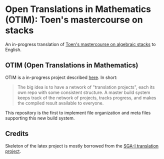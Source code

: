 # Open Translations in Mathematics (OTIM): Toen's mastercourse on stacks

An in-progress translation of [Toen's mastercourse on algebraic stacks](https://perso.math.univ-toulouse.fr/btoen/videos-lecture-notes-etc/) to English.

## OTIM (Open Translations in Mathematics)

OTIM is a in-progress project described [here](https://twitter.com/jakebian/status/1066727892732784640). In short:

> The big idea is to have a network of "translation projects", each its own repo with some consistent structure. A master build system keeps track of the network of projects, tracks progress, and makes the compiled result available to everyone.

This repository is the first to implement file organization and meta files supporting this new build system.

## Credits

Skeleton of the latex project is mostly borrowed from the [SGA-I translation project](https://github.com/jmoellermath/translate-SGAI).
